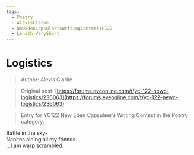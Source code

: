 ```yaml
---
tags:
  - Poetry
  - AlexisClarke
  - NewEdenCapsuleersWritingContestYC122
  - Length_VeryShort
---
```


# Logistics

> Author: Alexis Clarke

> Original post: [https://forums.eveonline.com/t/yc-122-newc-logistics/236063](https://forums.eveonline.com/t/yc-122-newc-logistics/236063)

> Entry for YC122 New Eden Capsuleer’s Writing Contest in the Poetry category.




Battle in the sky-<br>
Nanites aiding all my friends.<br>
…I am warp scrambled.